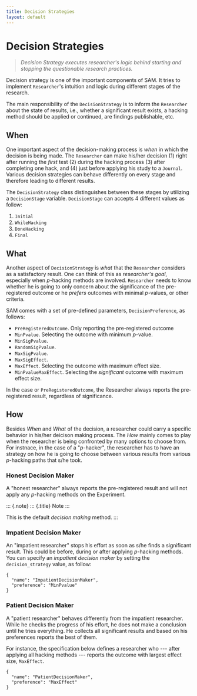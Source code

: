 ```yaml
---
title: Decision Strategies
layout: default
---
```


Decision Strategies
===================

> *Decision Strategy executes researcher's logic behind starting and
> stopping the questionable research practices.*

Decision strategy is one of the important components of SAM. It tries to
implement `Researcher`'s intuition and logic during different stages of
the research.

The main responsibility of the `DecisionStrategy` is to inform the
`Researcher` about the state of results, i.e., whether a significant
result exists, a hacking method should be applied or continued, are
findings publishable, etc.

When
----

One important aspect of the decision-making process is *when* in which
the decision is being made. The `Researcher` can make his/her decision
(1) right after running the *first* test (2) during the hacking process
(3) after completing one hack, and (4) just before applying his study to
a `Journal`. Various decision strategies can behave differently on every
stage and therefore leading to different results.

The `DecisionStrategy` class distinguishes between these stages by
utilizing a `DecisionStage` variable. `DecisionStage` can accepts 4
different values as follow:

1.  `Initial`
2.  `WhileHacking`
3.  `DoneHacking`
4.  `Final`

What
----

Another aspect of `DecisionStrategy` is *what* that the `Researcher`
considers as a satisfactory result. One can think of this as
*researcher's goal*, especially when *p*-hacking methods are involved.
`Researcher` needs to know whether he is going to only concern about the
significance of the pre-registered outcome or he *prefers* outcomes with
minimal *p*-values, or other criteria.

SAM comes with a set of pre-defined parameters, `DecisionPreference`, as
follows:

-   `PreRegisteredOutcome`. Only reporting the pre-registered outcome
-   `MinPvalue`. Selecting the outcome with minimum *p*-value.
-   `MinSigPvalue`.
-   `RandomSigPvalue`.
-   `MaxSigPvalue`.
-   `MaxSigEffect`.
-   `MaxEffect`. Selecting the outcome with maximum effect size.
-   `MinPvalueMaxEffect`. Selecting the *significant* outcome with
    maximum effect size.

In the case or `PreRegisteredOutcome`, the Researcher always reports the
pre-registered result, regardless of significance.

How
---

Besides *When* and *What* of the decision, a researcher could carry a
specific behavior in his/her deicison making process. The *How* mainly
comes to play when the researcher is being confronted by many options to
choose from. For instnace, in the case of a \"*p*-hacker\", the
researcher has to have an strategy on how he is going to choose between
various results from various *p*-hacking paths that s/he took.

### Honest Decision Maker

A "honest researcher" always reports the pre-registered result and will
not apply any *p*-hacking methods on the Experiment.

::: {.note}
::: {.title}
Note
:::

This is the default *decision making* method.
:::

### Impatient Decision Maker

An "impatient researcher" stops his effort as soon as s/he finds a
significant result. This could be before, during or after applying
*p*-hacking methods. You can specify an *impatient decision maker* by
setting the `decision_strategy` value, as follow:

``` {.json}
{
  "name": "ImpatientDecisionMaker",
  "preference": "MinPvalue"
}
```

### Patient Decision Maker

A "patient researcher" behaves differently from the impatient
researcher. While he checks the progress of his effort, he does not make
a conclusion until he tries everything. He collects all significant
results and based on his preferences reports the best of them.

For instance, the specification below defines a researcher who --- after
applying all hacking methods --- reports the outcome with largest effect
size, `MaxEffect`.

``` {.json}
{
  "name": "PatientDecisionMaker",
  "preference": "MaxEffect"
}
```

